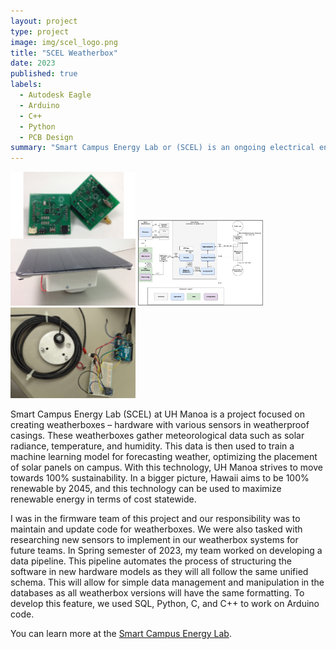 ```yaml
---
layout: project
type: project
image: img/scel_logo.png
title: "SCEL Weatherbox"
date: 2023
published: true
labels:
  - Autodesk Eagle
  - Arduino
  - C++
  - Python
  - PCB Design
summary: "Smart Campus Energy Lab or (SCEL) is an ongoing electrical engineering project with the objective to collect, analyze, and make decisions regarding energy and environmental data at UH Mānoa campus."
---
```


<div class="text-center p-4">
  <img width="200px" src="../img/scel_sensors.png" class="img-thumbnail" >
  <img width="200px" src="../img/blockdiagram.png" class="img-thumbnail" >
  <img width="200px" src="../img/test_weatherbox1.png" class="img-thumbnail" >
</div>


Smart Campus Energy Lab (SCEL) at UH Manoa is a project focused on creating weatherboxes – hardware with various sensors in weatherproof casings. These weatherboxes gather meteorological data such as solar radiance, temperature, and humidity. This data is then used to train a machine learning model for forecasting weather, optimizing the placement of solar panels on campus. With this technology, UH Manoa strives to move towards 100% sustainability. In a bigger picture, Hawaii aims to be 100% renewable by 2045, and this technology can be used to maximize renewable energy in terms of cost statewide.

I was in the firmware team of this project and our responsibility was to maintain and update code for weatherboxes. We were also tasked with researching new sensors to implement in our weatherbox systems for future teams. In Spring semester of 2023, my team worked on developing a data pipeline. This pipeline automates the process of structuring the software in new hardware models as they will all follow the same unified schema. This will allow for simple data management and manipulation in the databases as all weatherbox versions will have the same formatting. To develop this feature, we used SQL, Python, C, and C++ to work on Arduino code.

You can learn more at the [Smart Campus Energy Lab](https://wiki.scel-hawaii.org/doku.php).
